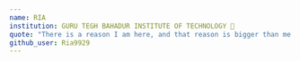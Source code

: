 ```yaml
---
name: RIA 
institution: GURU TEGH BAHADUR INSTITUTE OF TECHNOLOGY 🚩
quote: "There is a reason I am here, and that reason is bigger than me. So I will carry on with great faith beyond what I can see, in pursuit of bold courage on the adventure of the journey"
github_user: Ria9929
---
```

